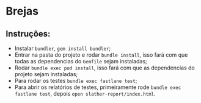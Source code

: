 # Brejas

## Instruções:

- Instalar `bundler`, `gem install bundler`;
- Entrar na pasta do projeto e rodar `bundle install`, isso fará com que todas as dependencias do `Gemfile` sejam instaladas;
- Rodar `bundle exec pod install`, isso fará com que as dependencias do projeto sejam instaladas;
- Para rodar os testes `bundle exec fastlane test`;
- Para abrir os relatórios de testes, primeiramente rode `bundle exec fastlane test`, depois `open slather-report/index.html`.
